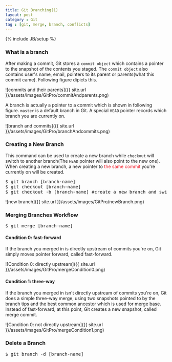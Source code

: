 ```yaml
---
title: Git Branching(1)
layout: post
category : Git
tag : [git, merge, branch, conflicts]
---
```

{% include JB/setup %}

<h3>What is a branch</h3>

After making a commit, Git stores a `commit object` which contains a pointer to the snapshot of the contents you staged. The `commit object` also contains user's name, email, pointers to its parent or parents(what this commit came). Following figure dipicts this.

![commits and their parents]({{ site.url }}/assets/images/GitPro/commitAndparents.png)

A branch is actually a pointer to a commit which is shown in following figure. `master` is a default branch in Git. A special `HEAD` pointer records which branch you are currently on.

![branch and commits]({{ site.url }}/assets/images/GitPro/branchAndcommits.png)


<h3>Creating a New Branch</h3>

This command can be used to create a new branch while `checkout` will switch to another branch(The `HEAD` pointer will also point to the new one). When creating a new branch, a new pointer to <span style = "color: #f22430">the same commit</span> you're currently on will be created.

<pre class="prettyprint lang-sh">
$ git branch [branch-name]
$ git checkout [branch-name]
$ git checkout -b [branch-name] #create a new branch and switch to it
</pre>

![new branch]({{ site.url }}/assets/images/GitPro/newBranch.png)

<h3>Merging Branches Workflow</h3>

<pre class="prettyprint lang-sh">
$ git merge [branch-name]
</pre>

<h4>Condition 0: fast-forward</h4>

If the branch you merged in is directly upstream of commits you're on, Git simply moves pointer forward, called fast-forward.

![Condition 0: directly upstream]({{ site.url }}/assets/images/GitPro/mergeCondition0.png)

<h4>Condition 1: three-way</h4>

If the branch you merged in isn't directly upstream of commits you're on, Git does a simple three-way merge, using two snapshots pointed to by the branch tips and the best common ancestor which is used for merge base. Instead of fast-forward, at this point, Git creates a new snapshot, called merge commit.

![Condition 0: not directly upstream]({{ site.url }}/assets/images/GitPro/mergeCondition1.png)

<h3>Delete a Branch </h3>

<pre class="prettyprint lang-sh">
$ git branch -d [branch-name]
</pre>
